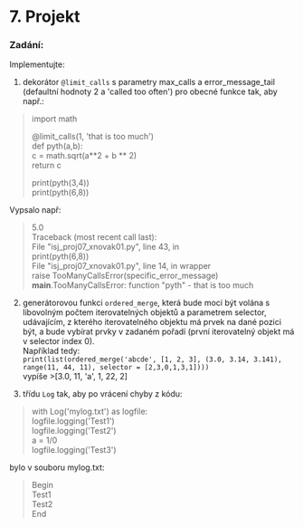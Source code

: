 # 7. Projekt

### Zadání:  
Implementujte:  
1. dekorátor ```@limit_calls``` s parametry max_calls a error_message_tail (defaultní hodnoty 2 a 'called too often') pro obecné funkce tak, aby např.:  
  
> import math  
> 
>@limit_calls(1, 'that is too much')  
def pyth(a,b):  
    c = math.sqrt(a**2 + b ** 2)  
    return c  
>
>print(pyth(3,4))  
print(pyth(6,8))  
  
Vypsalo např:  

>5.0  
Traceback (most recent call last):  
  File "isj_proj07_xnovak01.py", line 43, in <module>  
    print(pyth(6,8))  
  File "isj_proj07_xnovak01.py", line 14, in wrapper  
    raise TooManyCallsError(specific_error_message)  
__main__.TooManyCallsError: function "pyth" - that is too much  
  
2. generátorovou funkci ```ordered_merge```, která bude moci být volána s libovolným počtem iterovatelných objektů a parametrem selector,
udávajícím, z kterého iterovatelného objektu má prvek na dané pozici být, a bude vybírat prvky v zadaném pořadí
(první iterovatelný objekt má v selector index 0).  
Například tedy:  
```print(list(ordered_merge('abcde', [1, 2, 3], (3.0, 3.14, 3.141), range(11, 44, 11), selector = [2,3,0,1,3,1])))```  
vypíše >[3.0, 11, 'a', 1, 22, 2]  
  
3. třídu ```Log``` tak, aby po vrácení chyby z kódu:  
 
>with Log('mylog.txt') as logfile:  
    logfile.logging('Test1')  
    logfile.logging('Test2')  
    a = 1/0  
    logfile.logging('Test3')  
  
bylo v souboru mylog.txt:  
>Begin  
Test1  
Test2  
End  
